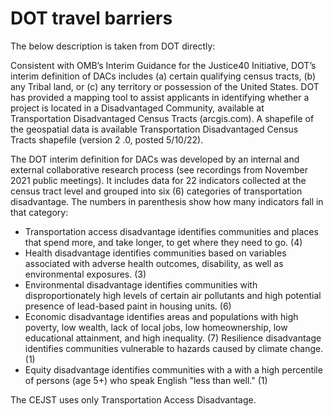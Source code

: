 # DOT travel barriers

The below description is taken from DOT directly: 

Consistent with OMB’s Interim Guidance for the Justice40 Initiative, DOT’s interim definition of DACs includes (a) certain qualifying census tracts, (b) any Tribal land, or (c) any territory or possession of the United States. DOT has provided a mapping tool to assist applicants in identifying whether a project is located in a Disadvantaged Community, available at Transportation Disadvantaged Census Tracts (arcgis.com). A shapefile of the geospatial data is available  Transportation Disadvantaged Census Tracts shapefile (version 2 .0, posted 5/10/22).

The DOT interim definition for DACs was developed by an internal and external collaborative research process (see recordings from November 2021 public meetings). It includes data for 22 indicators collected at the census tract level and grouped into six (6) categories of transportation disadvantage. The numbers in parenthesis show how many indicators fall in that category:

- Transportation access disadvantage identifies communities and places that spend more, and take longer, to get where they need to go. (4)
- Health disadvantage identifies communities based on variables associated with adverse health outcomes, disability, as well as environmental exposures. (3)
- Environmental disadvantage identifies communities with disproportionately high levels of certain air pollutants and high potential presence of lead-based paint in housing units. (6)
- Economic disadvantage identifies areas and populations with high poverty, low wealth, lack of local jobs, low homeownership, low educational attainment, and high inequality. (7)
Resilience disadvantage identifies communities vulnerable to hazards caused by climate change. (1)
- Equity disadvantage identifies communities with a with a high percentile of persons (age 5+) who speak English "less than well." (1)

The CEJST uses only Transportation Access Disadvantage. 